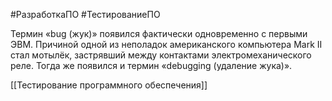 #РазработкаПО #ТестированиеПО 

Термин «bug (жук)» появился фактически одновременно с первыми ЭВМ. Причиной одной из неполадок американского компьютера Mark II стал мотылёк, застрявший между контактами электромеханического реле. Тогда же появился и термин «debugging (удаление жука)».

[[Тестирование программного обеспечения]]